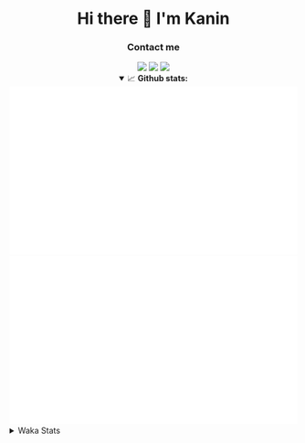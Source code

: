 <div align="center">
 <h1>Hi there 👋 I'm Kanin</h1>
 <h3>Contact me</h3>
 <a href="mailto:im@kanin.dev"><img src="https://img.shields.io/badge/gmail-%23D14836.svg?&style=for-the-badge&logo=gmail&logoColor=white"/></a>
 <a href="https://twitter.com/KaninDev"><img src="https://img.shields.io/badge/twitter-%231DA1F2.svg?&style=for-the-badge&logo=twitter&logoColor=white"/></a>
 <a href="https://www.linkedin.com/in/KaninDev"><img src="https://img.shields.io/badge/linkedin-%230077B5.svg?&style=for-the-badge&logo=linkedin&logoColor=white"/></a>
<details open>
  <summary>📈 <b>Github stats:</b></summary>
  <img src="https://github.com/Kanin/Kanin/blob/master/scripts/GitHubStats/generated/overview.svg"/>
  <img src="https://github.com/Kanin/Kanin/blob/master/scripts/GitHubStats/generated/languages.svg"/>
</details>
</div>

<details>
 <summary>Waka Stats</summary>

<!--START_SECTION:waka-->
![Code Time](http://img.shields.io/badge/Code%20Time-2%2C010%20hrs%2051%20mins-blue)

![Profile Views](http://img.shields.io/badge/Profile%20Views-7-blue)

![Lines of code](https://img.shields.io/badge/From%20Hello%20World%20I%27ve%20Written-822.3%20thousand%20lines%20of%20code-blue)

**🐱 My GitHub Data** 

> 📦 101.0 kB Used in GitHub's Storage 
 > 
> 🏆 262 Contributions in the Year 2023
 > 
> 🚫 Not Opted to Hire
 > 
> 📜 20 Public Repositories 
 > 
> 🔑 10 Private Repositories 
 > 
**I'm an Early 🐤** 

```text
🌞 Morning                2091 commits        ██████░░░░░░░░░░░░░░░░░░░   25.54 % 
🌆 Daytime                2454 commits        ███████░░░░░░░░░░░░░░░░░░   29.97 % 
🌃 Evening                2451 commits        ███████░░░░░░░░░░░░░░░░░░   29.93 % 
🌙 Night                  1192 commits        ████░░░░░░░░░░░░░░░░░░░░░   14.56 % 
```
📅 **I'm Most Productive on Monday** 

```text
Monday                   1593 commits        █████░░░░░░░░░░░░░░░░░░░░   19.46 % 
Tuesday                  1056 commits        ███░░░░░░░░░░░░░░░░░░░░░░   12.90 % 
Wednesday                755 commits         ██░░░░░░░░░░░░░░░░░░░░░░░   09.22 % 
Thursday                 1221 commits        ████░░░░░░░░░░░░░░░░░░░░░   14.91 % 
Friday                   1284 commits        ████░░░░░░░░░░░░░░░░░░░░░   15.68 % 
Saturday                 791 commits         ██░░░░░░░░░░░░░░░░░░░░░░░   09.66 % 
Sunday                   1488 commits        █████░░░░░░░░░░░░░░░░░░░░   18.17 % 
```


📊 **This Week I Spent My Time On** 

```text
🕑︎ Time Zone: America/New_York

💬 Programming Languages: 
Python                   19 hrs 44 mins      ███████████████████████░░   90.70 % 
GitIgnore file           58 mins             █░░░░░░░░░░░░░░░░░░░░░░░░   04.45 % 
YAML                     30 mins             █░░░░░░░░░░░░░░░░░░░░░░░░   02.37 % 
requirements.txt         9 mins              ░░░░░░░░░░░░░░░░░░░░░░░░░   00.71 % 
.env file                8 mins              ░░░░░░░░░░░░░░░░░░░░░░░░░   00.68 % 

🔥 Editors: 
PyCharm                  21 hrs 45 mins      █████████████████████████   100.00 % 

🐱‍💻 Projects: 
BB-CommunityBot          18 hrs 24 mins      █████████████████████░░░░   84.58 % 
OhioBot                  2 hrs 4 mins        ██░░░░░░░░░░░░░░░░░░░░░░░   09.54 % 
Bot                      1 hr 7 mins         █░░░░░░░░░░░░░░░░░░░░░░░░   05.20 % 
Unknown Project          5 mins              ░░░░░░░░░░░░░░░░░░░░░░░░░   00.40 % 
Naila.py                 2 mins              ░░░░░░░░░░░░░░░░░░░░░░░░░   00.22 % 

💻 Operating System: 
Windows                  21 hrs 45 mins      █████████████████████████   100.00 % 
```

**I Mostly Code in Python** 

```text
Python                   26 repos            ██████████████░░░░░░░░░░░   57.78 % 
Java                     7 repos             ████░░░░░░░░░░░░░░░░░░░░░   15.56 % 
JavaScript               4 repos             ██░░░░░░░░░░░░░░░░░░░░░░░   08.89 % 
Kotlin                   2 repos             █░░░░░░░░░░░░░░░░░░░░░░░░   04.44 % 
HTML                     2 repos             █░░░░░░░░░░░░░░░░░░░░░░░░   04.44 % 
```



**Timeline**

![Lines of Code chart](https://raw.githubusercontent.com/Kanin/Kanin/master/assets/bar_graph.png)


 Last Updated on 04/07/2023 02:14:20 UTC
<!--END_SECTION:waka-->
</details>
